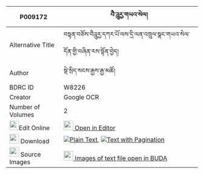 |P009172|བཻ་ཌཱུརྱ་གཡའ་སེལ། 
| --- | --- 
|Alternative Title |བསྟན་བཅོས་བཻཌཱུརྱ་དཀར་པོ་ལས་དྲི་ལན་འཁྲུལ་སྣང་གཡའ་སེལ་དོན་གྱི་བཞིན་རས་སྟོན་བྱེད།
|Author| སྡེ་སྲིད་སངས་རྒྱས་རྒྱ་མཚོ།
|BDRC ID | W8226
|Creator | Google OCR
|Number of Volumes| 2
|<img width="25" src="https://img.icons8.com/color/25/000000/edit-property.png">Edit Online| [<img width="25" src="https://avatars.githubusercontent.com/u/45091458?s=200&v=4"> Open in Editor](http://editor.openpecha.org/P009172)
|<img width="25" src="https://img.icons8.com/fluent/48/000000/download-2.png"/>  Download | [![](https://img.icons8.com/color/20/000000/txt.png)Plain Text](https://github.com/Openpecha/P009172/releases/download/v1/bai_durya(?)_yasel_plain_P009172.zip), [![](https://img.icons8.com/color/20/000000/txt.png)Text with Pagination](https://github.com/Openpecha/P009172/releases/download/v1/bai_durya(?)_yasel_pages_P009172.zip)
|<img width="25" src="https://img.icons8.com/plasticine/100/000000/pictures-folder.png"/>  Source Images | [<img width="25" src="https://library.bdrc.io/icons/BUDA-small.svg"> Images of text file open in BUDA](https://library.bdrc.io/show/bdr:W8226)